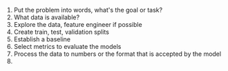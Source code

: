 1. Put the problem into words, what's the goal or task?
2. What data is available?
3. Explore the data, feature engineer if possible
4. Create train, test, validation splits
5. Establish a baseline
6. Select metrics to evaluate the models
7. Process the data to numbers or the format that is accepted by the model
8. 